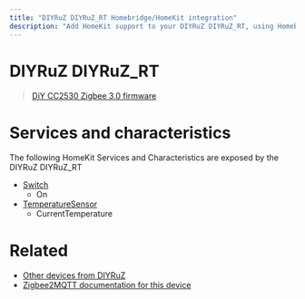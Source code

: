 ```yaml
---
title: "DIYRuZ DIYRuZ_RT Homebridge/HomeKit integration"
description: "Add HomeKit support to your DIYRuZ DIYRuZ_RT, using Homebridge, Zigbee2MQTT and homebridge-z2m."
---
```

<!---
This file has been GENERATED using src/docgen/docgen.ts
DO NOT EDIT THIS FILE MANUALLY!
-->
# DIYRuZ DIYRuZ_RT
> [DiY CC2530 Zigbee 3.0 firmware](https://habr.com/ru/company/iobroker/blog/495926/)


# Services and characteristics
The following HomeKit Services and Characteristics are exposed by
the DIYRuZ DIYRuZ_RT

* [Switch](../../switch.md)
  * On
* [TemperatureSensor](../../sensors.md)
  * CurrentTemperature


# Related
* [Other devices from DIYRuZ](../index.md#diyruz)
* [Zigbee2MQTT documentation for this device](https://www.zigbee2mqtt.io/devices/DIYRuZ_RT.html)